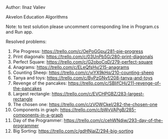 ﻿Author: Ilnaz Valiev

Akvelon Education Algorithms

Note: to test solution please uncomment corresponding line in Program.cs and Run app.

Resolved problems:

1) Pie Progress: https://trello.com/c/OePoGGpu/281-pie-progress
2) Print diagonals: https://trello.com/c/03UnPb5G/280-print-diagonals
3) Perfect Square: https://trello.com/c/G2oboCqD/279-perfect-square
4) Anagrams: https://trello.com/c/ELeQfsHv/215-anagrams
5) Counting Sheep: https://trello.com/c/yiYX9kHq/210-counting-sheep
6) Tanya and toys: https://trello.com/c/ByPzGNyf/208-tanya-and-toys
7) Revenge of the pancakes: https://trello.com/c/SBIifCHi/211-revenge-of-the-pancakes
8) Largest rectangle: https://trello.com/c/EVCHPGBZ/283-largest-rectangle
9) The chosen one: https://trello.com/c/zVOWCkeI/282-the-chosen-one
10) Components in graph: https://trello.com/c/bWvVAPgB/285-components-in-a-graph
11) Day of the Programmer: https://trello.com/c/cehWNdiw/293-day-of-the-programmer
12) Big Sorting: https://trello.com/c/gdHNjaiZ/294-big-sorting